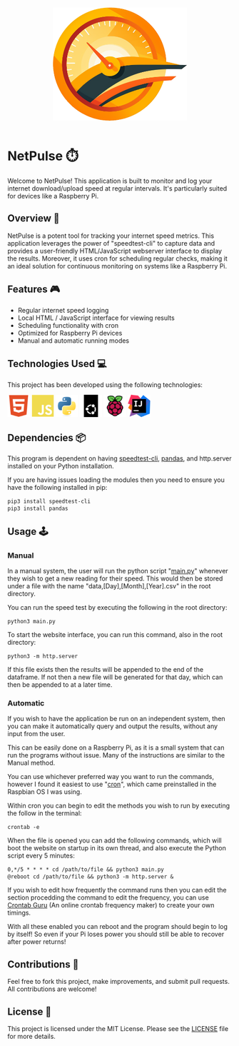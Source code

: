 &nbsp;
<div id="header" align="center">
  <img src="https://github.com/Jack-Development/NetPulse/blob/main/Resources/logo.png" width="300"/>
</div>
&nbsp;

# NetPulse ⏱️

Welcome to NetPulse! This application is built to monitor and log your internet download/upload speed at regular intervals. It's particularly suited for devices like a Raspberry Pi.

## Overview 📝

NetPulse is a potent tool for tracking your internet speed metrics. This application leverages the power of "speedtest-cli" to capture data and provides a user-friendly HTML/JavaScript webserver interface to display the results. Moreover, it uses cron for scheduling regular checks, making it an ideal solution for continuous monitoring on systems like a Raspberry Pi.

## Features 🎮

- Regular internet speed logging
- Local HTML / JavaScript interface for viewing results
- Scheduling functionality with cron
- Optimized for Raspberry Pi devices
- Manual and automatic running modes

## Technologies Used 💻

This project has been developed using the following technologies:

<code><img height="50" src="https://github.com/devicons/devicon/blob/master/icons/html5/html5-plain.svg" alt="HTML5"></code>
<code><img height="50" src="https://github.com/devicons/devicon/blob/master/icons/javascript/javascript-plain.svg" alt="JavaScript"></code>
<code><img height="50" src="https://github.com/devicons/devicon/blob/master/icons/python/python-original.svg" alt="Python"></code>
<code><img height="50" src="https://github.com/devicons/devicon/blob/master/icons/ubuntu/ubuntu-plain.svg" alt="Ubuntu"></code>
<code><img height="50" src="https://github.com/devicons/devicon/blob/master/icons/raspberrypi/raspberrypi-original.svg" alt="Raspberry Pi"></code>
<code><img height="50" src="https://github.com/Jack-Development/Jack-Development/blob/main/resources/IntelliJ_Icon.svg" alt="IntelliJ"></code>

## Dependencies 📦

This program is dependent on having [speedtest-cli](https://github.com/sivel/speedtest-cli), [pandas](https://github.com/pandas-dev/pandas), and http.server installed on your Python installation.

If you are having issues loading the modules then you need to ensure you have the following installed in pip:

```
pip3 install speedtest-cli
pip3 install pandas
```

## Usage 🕹️

### Manual

In a manual system, the user will run the python script "[main.py](https://github.com/Jack-Development/NetPulse/blob/main/main.py)" whenever they wish to get a new reading for their speed. This would then be stored under a file with the name "data,[Day],[Month],[Year].csv" in the root directory.

You can run the speed test by executing the following in the root directory:

```
python3 main.py
```

To start the website interface, you can run this command, also in the root directory:

```
python3 -m http.server
```

If this file exists then the results will be appended to the end of the dataframe. If not then a new file will be generated for that day, which can then be appended to at a later time.

### Automatic

If you wish to have the application be run on an independent system, then you can make it automatically query and output the results, without any input from the user.

This can be easily done on a Raspberry Pi, as it is a small system that can run the programs without issue. Many of the instructions are similar to the Manual method.

You can use whichever preferred way you want to run the commands, however I found it easiest to use "[cron](https://en.wikipedia.org/wiki/Cron)", which came preinstalled in the Raspbian OS I was using.

Within cron you can begin to edit the methods you wish to run by executing the follow in the terminal:

```
crontab -e
```

When the file is opened you can add the following commands, which will boot the website on startup in its own thread, and also execute the Python script every 5 minutes:

```
0,*/5 * * * * cd /path/to/file && python3 main.py
@reboot cd /path/to/file && python3 -m http.server &
```

If you wish to edit how frequently the command runs then you can edit the section procedding the command to edit the frequency, you can use [Crontab Guru](https://crontab.guru/) (An online crontab frequency maker) to create your own timings.

With all these enabled you can reboot and the program should begin to log by itself! So even if your Pi loses power you should still be able to recover after power returns!

## Contributions 🤝

Feel free to fork this project, make improvements, and submit pull requests. All contributions are welcome!

## License 📄

This project is licensed under the MIT License. Please see the [LICENSE](LICENSE) file for more details.
